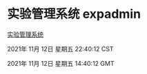 # 实验管理系统 expadmin
[实验管理系统](http://:56808/expadmin-782313d2-e1b1-4ea7-932e-3a55e6a1a4d0/)

2021年 11月 12日 星期五 22:40:12 CST

2021年 11月 12日 星期五 14:40:12 GMT
